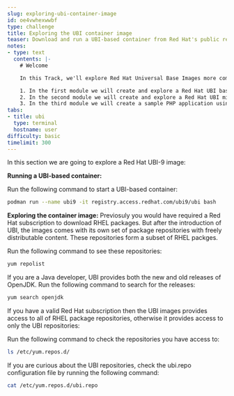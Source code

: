 ```yaml
---
slug: exploring-ubi-container-image
id: oe4vwhexwwbf
type: challenge
title: Exploring the UBI container image
teaser: Download and run a UBI-based container from Red Hat's public repositories
notes:
- type: text
  contents: |-
    # Welcome

    In this Track, we'll explore Red Hat Universal Base Images more commonly know as UBI. We will explore both the UBI as well as the UBI minimal container image. We will also create a sample application using PHP and a UBI container image. The track has been broken down into three separate modules:

    1. In the first module we will create and explore a Red Hat UBI base image.
    2. In the second module we will create and explore a Red Hat UBI minimal image and look at its differences from the base image.
    3. In the third module we will create a sample PHP application using a Red Hat UBI base image and run it on our host.
tabs:
- title: ubi
  type: terminal
  hostname: user
difficulty: basic
timelimit: 300
---
```

In this section we are going to explore a Red Hat UBI-9 image:

**Running a UBI-based container:**

Run the following command to start a UBI-based container:

```bash
podman run --name ubi9 -it registry.access.redhat.com/ubi9/ubi bash
```


**Exploring the container image:**
Previosuly you would have required a Red Hat subscription to download RHEL packages. But after the introduction of UBI, the images comes with its own set of package repositories with freely distributable content. These repositories form a subset of RHEL packges.

Run the following command to see these repositories:
```bash
yum repolist
```

If you are a Java developer, UBI provides both the new and old releases of OpenJDK. Run the following command to search for the releases:
```bash
yum search openjdk
```

If you have a valid Red Hat subscription then the UBI images provides access to all of RHEL package repositories, otherwise it provides access to only the UBI repositories:

Run the following command to check the repositories you have access to:
```bash
ls /etc/yum.repos.d/
```

If you are curious about the UBI repositories, check the ubi.repo configuration file by running the following command:
```bash
cat /etc/yum.repos.d/ubi.repo
```